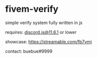 # fivem-verify

simple verify system fully written in js

requires:
discord.js@11.6.1 or lower

showcase: https://streamable.com/fb7vmj

contact: buebue#9999
